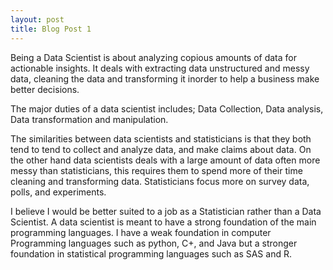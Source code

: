 ```yaml
---
layout: post
title: Blog Post 1
---
```


Being a Data Scientist is about analyzing copious amounts of data for actionable insights. It deals with extracting data unstructured and messy data, cleaning the 
data and transforming it inorder to help a business make better decisions. 

The major duties of a data scientist includes; Data Collection, Data analysis, Data transformation and manipulation.

The similarities between data scientists and statisticians is that they both tend to tend to collect and analyze data, and make claims about data. On the other hand
data scientists deals with a large amount of data often more messy than statisticians, this requires them to spend more of their time cleaning and transforming data. Statisticians focus more on survey data, polls, and experiments. 

I believe I would be better suited to a job as a Statistician rather than a Data Scientist. A data scientist is meant to have a strong foundation of the main programming languages. I have a weak foundation in computer Programming languages such as python, C+, and Java but a stronger foundation in statistical programming languages such as SAS and R. 
